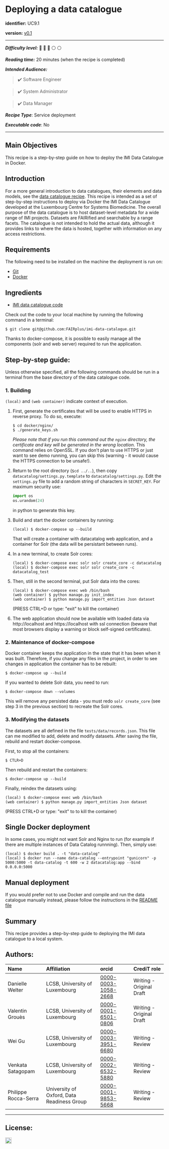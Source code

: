 # Deploying a data catalogue


**identifier:** UC9.1

**version:** [v0.1](v0.1)


___

**_Difficulty level:_** :triangular_flag_on_post: :triangular_flag_on_post: :triangular_flag_on_post:  :white_circle: :white_circle:

**_Reading time:_** 20 minutes (when the recipe is completed)

**_Intended Audience:_** 

> :heavy_check_mark: Software Engineer

> :heavy_check_mark: System Administrator

> :heavy_check_mark: Data Manager

**_Recipe Type_**: Service deployment

**_Executable code_**: No

___

## Main Objectives

This recipe is a step-by-step guide on how to deploy the IMI Data Catalogue in Docker. 

## Introduction

For a more general introduction to data catalogues, their elements and data models, see the [data catalogue recipe](link). This recipe is intended as a set of step-by-step instructions to deploy via Docker the IMI Data Catalogue developed at the Luxembourg Centre for Systems Biomedicine. The overall purpose of the data catalogue is to host dataset-level metadata for a wide range of IMI projects. Datasets are FAIRified and searchable by a range facets. The catalogue is not intended to hold the actual data, although it provides links to where the data is hosted, together with information on any access restrictions.

## Requirements

The following need to be installed on the machine the deployment is run on:
- [Git](https://git-scm.com/)
- [Docker](https://www.docker.com/)


## Ingredients
- [IMI data catalogue code](https://github.com/FAIRplus/imi-data-catalogue) 

Check out the code to your local machine by running the following command in a terminal:

```shell
$ git clone git@github.com:FAIRplus/imi-data-catalogue.git
```

Thanks to docker-compose, it is possible to easily manage all the components (solr and web server) required to run the application.


## Step-by-step guide:

Unless otherwise specified, all the following commands should be run in a terminal from the base directory of the data catalogue code.

### 1. Building

`(local)` and `(web container)` indicate context of execution.

1. First, generate the certificates that will be used to enable HTTPS in reverse proxy. To do so, execute:

    ```shell=
    $ cd docker/nginx/
    $ ./generate_keys.sh
    ``` 
    
    _Please note that if you run this command out the `nginx` directory, the certificate and key will be generated in the wrong location._ 
    This command relies on OpenSSL. If you don't plan to use HTTPS or just want to see demo running, you can skip this (warning - it would cause the HTTPS connection to be unsafe!).

1. Return to the root directory (`$cd ../..`), then copy `datacatalog/settings.py.template` to `datacatalog/settings.py`. Edit the `settings.py` file to add a random string of characters in `SECRET_KEY`. For maximum security use:
    ```python
    import os
    os.urandom(24)
    ```
    in python to generate this key.

1.  Build and start the docker containers by running:
	```shell=
	(local) $ docker-compose up --build
	```
	
	That will create a container with datacatalog web application, and a container for Solr (the data will be persistant between runs).

1. In a new terminal, to create Solr cores:

	```shell=
	(local) $ docker-compose exec solr solr create_core -c datacatalog
	(local) $ docker-compose exec solr solr create_core -c datacatalog_test
	```

1. Then, still in the second terminal, put Solr data into the cores:  

	```shell=
	(local) $ docker-compose exec web /bin/bash
	(web container) $ python manage.py init_index 
	(web container) $ python manage.py import_entities Json dataset 
	```
	(PRESS CTRL+D or type: "exit" to kill the container)
	
1. The web application should now be available with loaded data via  http://localhost and https://localhost with ssl connection (beware that most browsers display a warning or block self-signed certificates). 


### 2. Maintenance of docker-compose
Docker container keeps the application in the state that it has been when it was built. 
Therefore, if you change any files in the project, in order to see changes in application the container has to be rebuilt:

```shell=
$ docker-compose up --build
```

If you wanted to delete Solr data, you need to run:

```shell=
$ docker-compose down --volumes
```

This will remove any persisted data - you must redo `solr create_core` (see step 3 in the previous section) to recreate the Solr cores.

### 3. Modifying the datasets

The datasets are all defined in the file `tests/data/records.json`. This file can me modified to add, delete and modify datasets. After saving the file, rebuild and restart docker-compose.

First, to stop all the containers:

```shell=
$ CTLR+D
```
Then rebuild and restart the containers:
```shell=
$ docker-compose up --build
```

Finally, reindex the datasets using:
```shell=
(local) $ docker-compose exec web /bin/bash
(web container) $ python manage.py import_entities Json dataset 
```
(PRESS CTRL+D or type: "exit" to to kill the container)


## Single Docker deployment
In some cases, you might not want Solr and Nginx to run (for example if there are multiple instances of Data Catalog runnning).
Then, simply use:

```shell=
(local) $ docker build . -t "data-catalog"
(local) $ docker run --name data-catalog --entrypoint "gunicorn" -p 5000:5000 -t data-catalog -t 600 -w 2 datacatalog:app --bind 0.0.0.0:5000
```

## Manual deployment

If you would prefer not to use Docker and compile and run the data catalogue manually instead, please follow the instructions in the [README file](https://github.com/FAIRplus/imi-data-catalogue/blob/master/README.md)
    
## Summary

This recipe provides a step-by-step guide to deploying the IMI data catalogue to a local system. 


 



## Authors:

| Name | Affiliation  | orcid | CrediT role  |
| :------------- | :------------- | :------------- |:------------- |
| Danielle Welter |  LCSB, University of Luxembourg| [0000-0003-1058-2668](https://orcid.org/0000-0003-1058-2668) | Writing - Original Draft |
| Valentin Grouès | LCSB, University of Luxembourg |[0000-0001-6501-0806 ](https://orcid.org/0000-0001-6501-0806 )|Writing - Original Draft|
| Wei Gu | LCSB, University of Luxembourg |[0000-0003-3951-6680](https://orcid.org/0000-0003-3951-6680)|Writing - Review|
| Venkata Satagopam | LCSB, University of Luxembourg |[0000-0002-6532-5880](https://orcid.org/0000-0002-6532-5880)|Writing - Review|
| Philippe Rocca-Serra |  University of Oxford, Data Readiness Group| [0000-0001-9853-5668](https://orcid.org/0000-0001-9853-5668) | Writing - Review |


___


## License:

<a href="https://creativecommons.org/licenses/by/4.0/"><img src="https://mirrors.creativecommons.org/presskit/buttons/80x15/png/by-sa.png" height="20"/></a>
